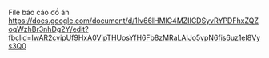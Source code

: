 File báo cáo đồ án https://docs.google.com/document/d/1Iv66lHMlG4MZIICDSyvRYPDFhxZQZoqWzhBr3nhDg2Y/edit?fbclid=IwAR2cvipUf9HxA0VipTHUosYfH6Fb8zMRaLAlJo5vpN6fis6uz1eI8Vys3Q0
